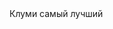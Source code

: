 <!DOCTYPE html>
<html lang="ru">
<head>
    <meta charset="utf-8">
    <meta name="viewport" content="width=device-width, initial-scale=1.0">
    <title>klumi4ka</title>
    <link rel="stylesheet" href="site.css"/>
</head>
<body>
Клуми самый лучший
<script src='site.js'> </script>
</body>
</html>
